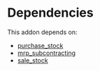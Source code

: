 # Dependencies

This addon depends on:

- [purchase_stock](../../odoo-bringout-oca-ocb-purchase_stock)
- [mrp_subcontracting](../../odoo-bringout-oca-ocb-mrp_subcontracting)
- [sale_stock](../../odoo-bringout-oca-ocb-sale_stock)
